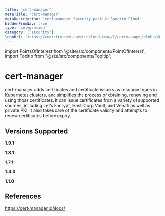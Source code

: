 ```yaml
---
title: 'cert-manager'
metaTitle: 'cert-manager'
metaDescription: 'cert-manager Security pack in Spectro Cloud'
hiddenFromNav: true
type: "integration"
category: ['security']
logoUrl: 'https://registry.dev.spectrocloud.com/v1/certmanager/blobs/sha256:7882e13d7056781a0195ec15e3b9fa5d4b4bb7f8b4e2c32cc5e254e2295c6a16?type=image/png'
---
```





import PointsOfInterest from '@site/src/components/PointOfInterest';
import Tooltip from "@site/src/components/Tooltip";


# cert-manager

cert-manager adds certificates and certificate issuers as resource types in Kubernetes clusters, and simplifies the process of obtaining, renewing and using those certificates. It can issue certificates from a variety of supported sources, including Let’s Encrypt, HashiCorp Vault, and Venafi as well as private PKI. It also takes care of the certificate validity and attempts to renew certificates before expiry.

## Versions Supported

<Tabs>

<TabItem value="1.9.x" label="1.9.x">

**1.9.1**

</TabItem>


<TabItem value="1.8.x" label="1.8.x">

**1.8.1**

</TabItem>

<TabItem value="1.7.x" label="1.7.x">

**1.7.1**

</TabItem>

<TabItem value="1.4.x" label="1.4.x">

**1.4.0**

</TabItem>

<TabItem value="1.1.x" label="1.1.x">

**1.1.0**

</TabItem>


</Tabs>

## References

https://cert-manager.io/docs/
